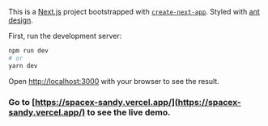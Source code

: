 This is a [Next.js](https://nextjs.org/) project bootstrapped with [`create-next-app`](https://github.com/vercel/next.js/tree/canary/packages/create-next-app). Styled with [ant design](https://ant.design/).

First, run the development server:

```bash
npm run dev
# or
yarn dev
```

Open [http://localhost:3000](http://localhost:3000) with your browser to see the result.

### Go to [https://spacex-sandy.vercel.app/](https://spacex-sandy.vercel.app/) to see the live demo.
